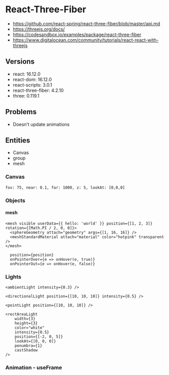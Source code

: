 # React-Three-Fiber

- https://github.com/react-spring/react-three-fiber/blob/master/api.md
- https://threejs.org/docs/
- https://codesandbox.io/examples/package/react-three-fiber
- https://www.digitalocean.com/community/tutorials/react-react-with-threejs

## Versions

- react: 16.12.0
- react-dom: 16.12.0
- react-scripts: 3.0.1
- react-three-fiber: 4.2.10
- three: 0.119.1

## Problems

- Doesn’t update animations

## Entities

- Canvas
- group
- mesh

### Canvas

	fov: 75, near: 0.1, far: 1000, z: 5, lookAt: [0,0,0]

### Objects

#### mesh

	<mesh visible userData={{ hello: 'world' }} position={[1, 2, 3]} rotation={[Math.PI / 2, 0, 0]}>
	  <sphereGeometry attach="geometry" args={[1, 16, 16]} />
	  <meshStandardMaterial attach="material" color="hotpink" transparent />
	</mesh>

	  position={position}
	  onPointerOver={e => onHover(e, true)}
	  onPointerOut={e => onHover(e, false)}
	  
### Lights

	<ambientLight intensity={0.3} />

	<directionalLight position={[10, 10, 10]} intensity={0.5} />

	<pointLight position={[10, 10, 10]} />
	
	<rectAreaLight
		width={3}
		height={3}
		color="white"
		intensity={0.5}
		position={[-2, 0, 5]}
		lookAt={[0, 0, 0]}
		penumbra={1}
		castShadow
	/>

### Animation - useFrame
